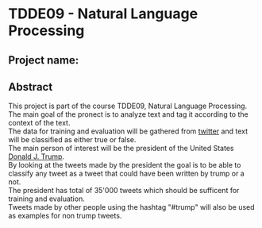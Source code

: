 # TDDE09 - Natural Language Processing 
## Project name: 
## Abstract
This project is part of the course TDDE09, Natural Language Processing.  
The main goal of the pronect is to analyze text and tag it according to the context of the text.  
The data for training and evaluation will be gathered from [twitter](https://www.twitter.com) and text will be classified as either true or false.  
The main person of interest will be the president of the United States [Donald J. Trump](https://twitter.com/realdonaldtrump).  
By looking at the tweets made by the president the goal is to be able to classify any tweet as a tweet that could have been written by trump or a not.  
The president has total of 35'000 tweets which should be sufficent for training and evaluation.  
Tweets made by other people using the hashtag "#trump" will also be used as examples for non trump tweets.  
